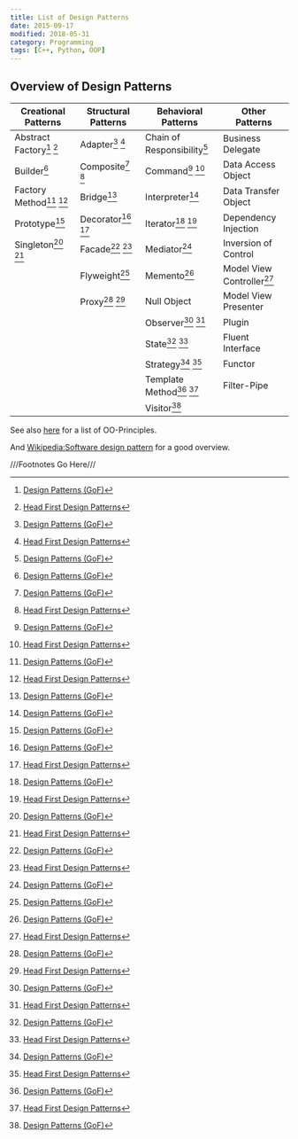```yaml
---
title: List of Design Patterns
date: 2015-09-17
modified: 2018-05-31
category: Programming
tags: [C++, Python, OOP]
---
```


Overview of Design Patterns
---------------------------


| Creational Patterns        | Structural Patterns | Behavioral Patterns          | Other Patterns             |
|----------------------------|---------------------|------------------------------|----------------------------|
| Abstract Factory[^1] [^2]  | Adapter[^1] [^2]    | Chain of Responsibility[^1]  | Business Delegate          |
| Builder[^1]                | Composite[^1] [^2]  | Command[^1] [^2]             | Data Access Object         |
| Factory Method[^1] [^2]    | Bridge[^1]          | Interpreter[^1]              | Data Transfer Object       |
| Prototype[^1]              | Decorator[^1] [^2]  | Iterator[^1] [^2]            | Dependency Injection       |
| Singleton[^1] [^2]         | Facade[^1] [^2]     | Mediator[^1]                 | Inversion of Control       |
|                            | Flyweight[^1]       | Memento[^1]                  | Model View Controller[^2]  |
|                            | Proxy[^1] [^2]      | Null Object                  | Model View Presenter       |
|                            |                     | Observer[^1] [^2]            | Plugin                     |
|                            |                     | State[^1] [^2]               | Fluent Interface           |
|                            |                     | Strategy[^1] [^2]            | Functor                    |
|                            |                     | Template Method[^1] [^2]     | Filter-Pipe                |
|                            |                     | Visitor[^1]                  |                            |



See also [here]({filename}/oop_design_principles.md) for a list of OO-Principles.

And [Wikipedia:Software design pattern](https://en.wikipedia.org/wiki/Software_design_pattern) for a good overview.

[^1]: [Design Patterns (GoF)](https://en.m.wikipedia.org/wiki/Design_Patterns_(book))
[^2]: [Head First Design Patterns](http://www.headfirstlabs.com/books/hfdp/)

///Footnotes Go Here///

